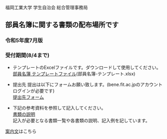 福岡工業大学 学生自治会 総合管理事務局

## 部員名簿に関する書類の配布場所です
### 令和5年度7月版
### 受付期間(8/4まで)
  

- テンプレートのExcelファイルです。ダウンロードして使用してください。  
  [部員名簿 テンプレートファイル](https://github.com/daigi-fit/publish/raw/main/member-list/distribution/%E9%83%A8%E5%93%A1%E5%90%8D%E7%B0%BF-%E3%83%86%E3%83%B3%E3%83%97%E3%83%AC%E3%83%BC%E3%83%88.xlsx)(部員名簿-テンプレート.xlsx)  

- 提出先
  提出は以下にフォームお願い致します。(bene.fit.ac.jpのアカウントログインが必要です)  
  [提出先フォーム](https://forms.office.com/r/r5pqw92xLS)  

- 下記の参考資料を参照して記入してください。  
  [書類の説明](https://github.com/daigi-fit/publish/blob/main/clubhouse/first/docs/E6%9B%B8%E9%A1%9E%E3%81%AE%E8%AA%AC%E6%98%8E.md)  
  記入が必要となる書類一覧や各書類の説明、記入例を記しています。  

[案内文](https://github.com/daigi-fit/publish/blob/main/member-list/docs/%E4%BB%A4%E5%92%8C5%E5%B9%B4%E5%BA%A67%E6%9C%88%20%E9%83%A8%E5%93%A1%E5%90%8D%E7%B0%BF%E6%A1%88%E5%86%85%E6%9B%B8.pdf)はこちら
